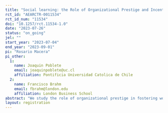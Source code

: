 ```yaml
---
title: "Social learning: the Role of Organizational Prestige and Incentives "
rct_id: "AEARCTR-0011534"
rct_id_num: "11534"
doi: "10.1257/rct.11534-1.0"
date: "2023-07-26"
status: "on_going"
jel: ""
start_year: "2023-07-04"
end_year: "2023-09-01"
pi: "Rosario Macera"
pi_other:
  1:
    name: Joaquin Poblete
    email: joaquinpoblete@uc.cl
    affiliation: Pontificia Universidad Catolica de Chile
  2:
    name: Francisco Brahm
    email: fbrahm@london.edu
    affiliation: London Business School
abstract: "We study the role of organizational prestige in fostering workers' learning. In a field study, we hire around 400/600 workers who are alumni or students of different high-education institutions to evaluate the performance of seller executives. In an online evaluation platform, workers listen to executives' recorded conversations to predict the executive's success rate. To test for the role of organizational prestige in learning, we measure how workers' predictions change as they are informed about predictions of other people who belong to their own, a higher, and lower prestige institution. In the control, workers are informed of an average prediction without referencing any institution. To test for the moderating effect of incentives, we randomize a small monetary bonus for the prediction accuracy across the prestige treatments."
layout: registration
---
```


